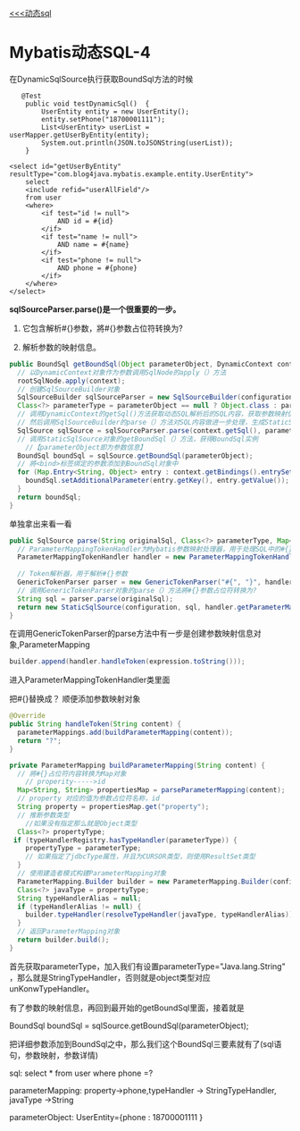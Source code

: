 [<<<动态sql](/md/Mybatis的动态sql.md)

# Mybatis动态SQL-4

在DynamicSqlSource执行获取BoundSql方法的时候

```
   @Test
    public void testDynamicSql()  {
        UserEntity entity = new UserEntity();
        entity.setPhone("18700001111");
        List<UserEntity> userList =  userMapper.getUserByEntity(entity);
        System.out.println(JSON.toJSONString(userList));
    }

<select id="getUserByEntity"  resultType="com.blog4java.mybatis.example.entity.UserEntity">
    select
    <include refid="userAllField"/>
    from user
    <where>
        <if test="id != null">
            AND id = #{id}
        </if>
        <if test="name != null">
            AND name = #{name}
        </if>
        <if test="phone != null">
            AND phone = #{phone}
        </if>
    </where>
</select>
```

**sqlSourceParser.parse()是一个很重要的一步。**

1. 它包含解析#{}参数，將#{}参数占位符转换为?

2. 解析参数的映射信息。

```java
public BoundSql getBoundSql(Object parameterObject, DynamicContext context) {
  // 以DynamicContext对象作为参数调用SqlNode的apply（）方法
  rootSqlNode.apply(context);
  // 创建SqlSourceBuilder对象
  SqlSourceBuilder sqlSourceParser = new SqlSourceBuilder(configuration);
  Class<?> parameterType = parameterObject == null ? Object.class : parameterObject.getClass();
  // 调用DynamicContext的getSql()方法获取动态SQL解析后的SQL内容，获取参数映射信息
  // 然后调用SqlSourceBuilder的parse（）方法对SQL内容做进一步处理，生成StaticSqlSource对象
  SqlSource sqlSource = sqlSourceParser.parse(context.getSql(), parameterType, context.getBindings());
  // 调用StaticSqlSource对象的getBoundSql（）方法，获得BoundSql实例
    //【parameterObject即为参数信息】
  BoundSql boundSql = sqlSource.getBoundSql(parameterObject);
  // 將<bind>标签绑定的参数添加到BoundSql对象中
  for (Map.Entry<String, Object> entry : context.getBindings().entrySet()) {
    boundSql.setAdditionalParameter(entry.getKey(), entry.getValue());
  }
  return boundSql;
}
```

单独拿出来看一看

```java
public SqlSource parse(String originalSql, Class<?> parameterType, Map<String, Object> additionalParameters) {
  // ParameterMappingTokenHandler为Mybatis参数映射处理器，用于处理SQL中的#{}参数占位符
  ParameterMappingTokenHandler handler = new ParameterMappingTokenHandler(configuration, parameterType, additionalParameters);
    
  // Token解析器，用于解析#{}参数
  GenericTokenParser parser = new GenericTokenParser("#{", "}", handler);
  // 调用GenericTokenParser对象的parse（）方法將#{}参数占位符转换为?
  String sql = parser.parse(originalSql);
  return new StaticSqlSource(configuration, sql, handler.getParameterMappings());
}
```

在调用GenericTokenParser的parse方法中有一步是创建参数映射信息对象,ParameterMapping

```java
builder.append(handler.handleToken(expression.toString()));
```

进入ParameterMappingTokenHandler类里面

把#{}替换成？ 顺便添加参数映射对象

```java
@Override
public String handleToken(String content) {
  parameterMappings.add(buildParameterMapping(content));
  return "?";
}
```





```java
private ParameterMapping buildParameterMapping(String content) {
  // 將#{}占位符内容转换为Map对象
    // properity----->id
  Map<String, String> propertiesMap = parseParameterMapping(content);
  // property 对应的值为参数占位符名称，id
  String property = propertiesMap.get("property");
  // 推断参数类型
    //如果没有指定那么就是Object类型
  Class<?> propertyType;
 if (typeHandlerRegistry.hasTypeHandler(parameterType)) {
    propertyType = parameterType;
    // 如果指定了jdbcType属性，并且为CURSOR类型，则使用ResultSet类型
  } 
  // 使用建造者模式构建ParameterMapping对象
  ParameterMapping.Builder builder = new ParameterMapping.Builder(configuration, property, propertyType);
  Class<?> javaType = propertyType;
  String typeHandlerAlias = null;
  if (typeHandlerAlias != null) {
    builder.typeHandler(resolveTypeHandler(javaType, typeHandlerAlias));
  }
  // 返回ParameterMapping对象
  return builder.build();
}
```

首先获取parameterType，加入我们有设置parameterType="Java.lang.String" ，那么就是StringTypeHandler，否则就是object类型对应unKonwTypeHandler。

有了参数的映射信息，再回到最开始的getBoundSql里面，接着就是

BoundSql boundSql = sqlSource.getBoundSql(parameterObject);

把详细参数添加到BoundSql之中，那么我们这个BoundSql三要素就有了(sql语句，参数映射，参数详情)

sql: select * from user where phone =?

parameterMapping: property->phone,typeHandler -> StringTypeHandler, javaType ->String

parameterObject: UserEntity={phone  : 18700001111 }
